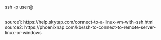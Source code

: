 <p>

ssh -p <port> user@<ip-address-or-hostname>


<br>
source1: 
https://help.skytap.com/connect-to-a-linux-vm-with-ssh.html
<br>
source2:
https://phoenixnap.com/kb/ssh-to-connect-to-remote-server-linux-or-windows
</p>
